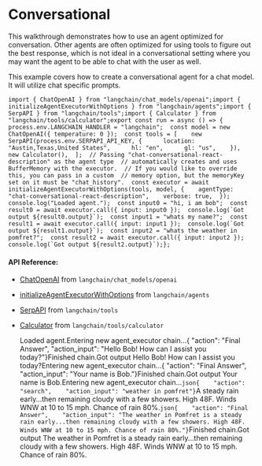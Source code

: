 Conversational
==============

This walkthrough demonstrates how to use an agent optimized for conversation. Other agents are often optimized for using tools to figure out the best response, which is not ideal in a conversational setting where you may want the agent to be able to chat with the user as well.

This example covers how to create a conversational agent for a chat model. It will utilize chat specific prompts.

    import { ChatOpenAI } from "langchain/chat_models/openai";import { initializeAgentExecutorWithOptions } from "langchain/agents";import { SerpAPI } from "langchain/tools";import { Calculator } from "langchain/tools/calculator";export const run = async () => {  process.env.LANGCHAIN_HANDLER = "langchain";  const model = new ChatOpenAI({ temperature: 0 });  const tools = [    new SerpAPI(process.env.SERPAPI_API_KEY, {      location: "Austin,Texas,United States",      hl: "en",      gl: "us",    }),    new Calculator(),  ];  // Passing "chat-conversational-react-description" as the agent type  // automatically creates and uses BufferMemory with the executor.  // If you would like to override this, you can pass in a custom  // memory option, but the memoryKey set on it must be "chat_history".  const executor = await initializeAgentExecutorWithOptions(tools, model, {    agentType: "chat-conversational-react-description",    verbose: true,  });  console.log("Loaded agent.");  const input0 = "hi, i am bob";  const result0 = await executor.call({ input: input0 });  console.log(`Got output ${result0.output}`);  const input1 = "whats my name?";  const result1 = await executor.call({ input: input1 });  console.log(`Got output ${result1.output}`);  const input2 = "whats the weather in pomfret?";  const result2 = await executor.call({ input: input2 });  console.log(`Got output ${result2.output}`);};

#### API Reference:

*   [ChatOpenAI](/docs/api/chat_models_openai/classes/ChatOpenAI) from `langchain/chat_models/openai`
*   [initializeAgentExecutorWithOptions](/docs/api/agents/functions/initializeAgentExecutorWithOptions) from `langchain/agents`
*   [SerpAPI](/docs/api/tools/classes/SerpAPI) from `langchain/tools`
*   [Calculator](/docs/api/tools_calculator/classes/Calculator) from `langchain/tools/calculator`

    Loaded agent.Entering new agent_executor chain...{    "action": "Final Answer",    "action_input": "Hello Bob! How can I assist you today?"}Finished chain.Got output Hello Bob! How can I assist you today?Entering new agent_executor chain...{    "action": "Final Answer",    "action_input": "Your name is Bob."}Finished chain.Got output Your name is Bob.Entering new agent_executor chain...```json{    "action": "search",    "action_input": "weather in pomfret"}```A steady rain early...then remaining cloudy with a few showers. High 48F. Winds WNW at 10 to 15 mph. Chance of rain 80%.```json{    "action": "Final Answer",    "action_input": "The weather in Pomfret is a steady rain early...then remaining cloudy with a few showers. High 48F. Winds WNW at 10 to 15 mph. Chance of rain 80%."}```Finished chain.Got output The weather in Pomfret is a steady rain early...then remaining cloudy with a few showers. High 48F. Winds WNW at 10 to 15 mph. Chance of rain 80%.